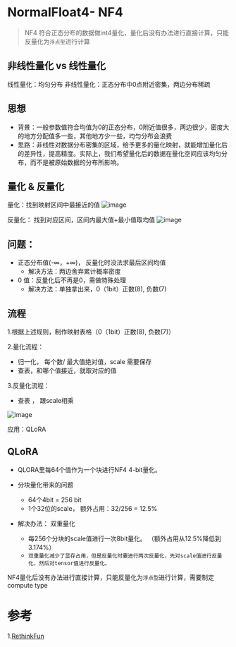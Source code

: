 # NormalFloat4- NF4

> NF4 符合正态分布的数据做int4量化，量化后没有办法进行直接计算，只能反量化为`浮点型`进行计算

##  非线性量化 vs 线性量化
线性量化：均匀分布
非线性量化：正态分布中0点附近密集，两边分布稀疏

## 思想
* 背景：一般参数值符合均值为0的正态分布，0附近值很多，两边很少，密度大的地方分配值多一些，其他地方少一些，均匀分布会浪费
* 思路：非线性对数据分布密集的区域，给予更多的量化映射，就能增加量化后的差异性，提高精度。实际上，我们希望量化后的数据在量化空间应该均匀分布，而不是被原始数据的分布所影响。

## 量化 & 反量化
量化：找到映射区间中最接近的值
![image](https://github.com/hinswhale/AI-Learning/assets/22999866/ec4a97ef-8e7f-4b9b-b5e6-ac49bf690ac7)

反量化： 找到对应区间，区间内最大值+最小值取均值
![image](https://github.com/hinswhale/AI-Learning/assets/22999866/812f9d19-7b8c-4407-b940-6c1e519a2409)

## 问题：
  - 正态分布值(-∞，+∞)， 反量化时没法求最后区间均值
      - 解决方法：两边舍弃累计概率密度
  - 0 值：反量化后不再是0，需做特殊处理
      - 解决方法：单独拿出来，0（1bit）正数(8), 负数(7)

## 流程

1.根据上述规则，制作映射表格（0（1bit）正数(8), 负数(7)）

2.量化流程：
  - 归一化， 每个数/ 最大值绝对值，scale 需要保存
  - 查表，和哪个值接近，就取对应的值

3.反量化流程：
  - 查表 ， 跟scale相乘

![image](https://github.com/hinswhale/AI-Learning/assets/22999866/7e01c391-1559-41ac-8047-5dc23d763799)


应用：QLoRA

## QLoRA

- QLORA里每64个值作为一个块进行NF4 4-bit量化。

- 分块量化带来的问题

  - 64个4bit = 256 bit
  - 1个32位的scale， 额外占用：32/256 = 12.5%

- 解决办法： 双重量化
  - 每256个分块的scale值进行一次8bit量化。 （额外占用从12.5%降低到3.174%）
  - `双重量化减少了显存占用，但是反量化时要进行两次反量化，先对scale值进行反量化，然后对tensor值进行反量化。`

NF4量化后没有办法进行直接计算，只能反量化为`浮点型`进行计算，需要制定compute type

# 参考
1.[RethinkFun](https://space.bilibili.com/18235884)
